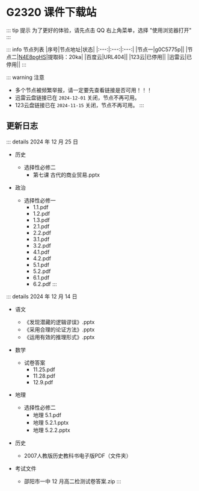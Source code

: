 # G2320 课件下载站

::: tip 提示
为了更好的体验，请先点击 QQ 右上角菜单，选择 "使用浏览器打开"
:::

::: info 节点列表
|序号|节点地址|状态|
|:---:|:---:|:---:|
|节点一|g0C5775p|<Badge type="danger" text="✕" />|
|节点二|[N4E8pgHS](https://share.feijipan.com/s/N4E8pgHS)|提取码：20ka|
|百度云|URL404|<Badge type="danger" text="✕" />|
|123云|已停用|<Badge type="danger" text="✕" />|
|迅雷云|已停用|<Badge type="danger" text="✕" />|
:::


::: warning 注意
- 多个节点被频繁举报，请一定要先查看链接是否可用！！！
- 迅雷云盘链接已在 `2024-12-01` 关闭，节点不再可用。
- 123云盘链接已在 `2024-11-15` 关闭，节点不再可用。
:::

## 更新日志
::: details 2024 年 12 月 25 日
- 历史
  - 选择性必修二
    - 第七课 古代的商业贸易.pptx

- 政治
  - 选择性必修一
    - 1.1.pdf
    - 1.2.pdf
    - 1.3.pdf
    - 2.1.pdf
    - 2.2.pdf
    - 3.1.pdf
    - 3.2.pdf
    - 4.1.pdf
    - 4.2.pdf
    - 5.1.pdf
    - 5.2.pdf
    - 6.1.pdf
    - 6.2.pdf
:::

::: details 2024 年 12 月 14 日
- 语文
  - 《发现潜藏的逻辑谬误》.pptx
  - 《采用合理的论证方法》.pptx
  - 《运用有效的推理形式》.pptx

- 数学
  - 试卷答案
     - 11.25.pdf
     - 11.28.pdf
     - 12.9.pdf

- 地理
  - 选择性必修二
     - 地理 5.1.pdf
     - 地理 5.2.1.pptx
     - 地理 5.2.2.pptx

- 历史
  - 2007人教版历史教科书电子版PDF（文件夹）

- 考试文件
  - 邵阳市一中 12 月高二检测试卷答案.zip
:::